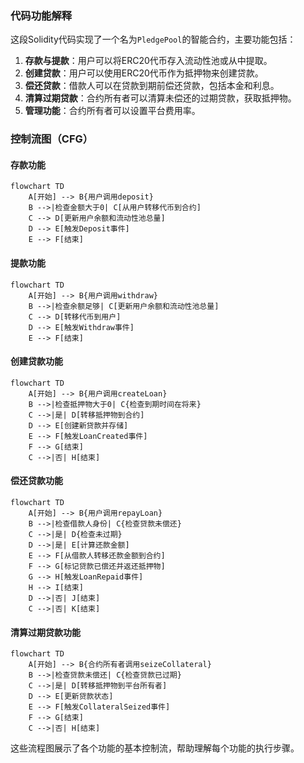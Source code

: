 ### 代码功能解释

这段Solidity代码实现了一个名为`PledgePool`的智能合约，主要功能包括：

1. **存款与提款**：用户可以将ERC20代币存入流动性池或从中提取。
2. **创建贷款**：用户可以使用ERC20代币作为抵押物来创建贷款。
3. **偿还贷款**：借款人可以在贷款到期前偿还贷款，包括本金和利息。
4. **清算过期贷款**：合约所有者可以清算未偿还的过期贷款，获取抵押物。
5. **管理功能**：合约所有者可以设置平台费用率。

### 控制流图（CFG）

#### 存款功能
```mermaid
flowchart TD
    A[开始] --> B{用户调用deposit}
    B -->|检查金额大于0| C[从用户转移代币到合约]
    C --> D[更新用户余额和流动性池总量]
    D --> E[触发Deposit事件]
    E --> F[结束]
```


#### 提款功能
```mermaid
flowchart TD
    A[开始] --> B{用户调用withdraw}
    B -->|检查余额足够| C[更新用户余额和流动性池总量]
    C --> D[转移代币到用户]
    D --> E[触发Withdraw事件]
    E --> F[结束]
```


#### 创建贷款功能
```mermaid
flowchart TD
    A[开始] --> B{用户调用createLoan}
    B -->|检查抵押物大于0| C{检查到期时间在将来}
    C -->|是| D[转移抵押物到合约]
    D --> E[创建新贷款并存储]
    E --> F[触发LoanCreated事件]
    F --> G[结束]
    C -->|否| H[结束]
```


#### 偿还贷款功能
```mermaid
flowchart TD
    A[开始] --> B{用户调用repayLoan}
    B -->|检查借款人身份| C{检查贷款未偿还}
    C -->|是| D{检查未过期}
    D -->|是| E[计算还款金额]
    E --> F[从借款人转移还款金额到合约]
    F --> G[标记贷款已偿还并返还抵押物]
    G --> H[触发LoanRepaid事件]
    H --> I[结束]
    D -->|否| J[结束]
    C -->|否| K[结束]
```


#### 清算过期贷款功能
```mermaid
flowchart TD
    A[开始] --> B{合约所有者调用seizeCollateral}
    B -->|检查贷款未偿还| C{检查贷款已过期}
    C -->|是| D[转移抵押物到平台所有者]
    D --> E[更新贷款状态]
    E --> F[触发CollateralSeized事件]
    F --> G[结束]
    C -->|否| H[结束]
```


这些流程图展示了各个功能的基本控制流，帮助理解每个功能的执行步骤。